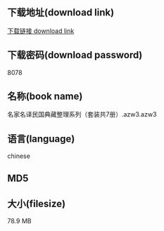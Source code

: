 ## 下载地址(download link)
[下载链接 download link](https://tutu365.netlify.app/?s=%E5%90%8D%E5%AE%B6%E5%90%8D%E8%AF%91%E6%B0%91%E5%9B%BD%E5%85%B8%E8%97%8F%E6%95%B4%E7%90%86%E7%B3%BB%E5%88%97%EF%BC%88%E5%A5%97%E8%A3%85%E5%85%B17%E5%86%8C%EF%BC%89.azw3)

## 下载密码(download password)
8078

## 名称(book name)
名家名译民国典藏整理系列（套装共7册）.azw3.azw3

## 语言(language)
chinese

## MD5


## 大小(filesize)
78.9 MB
